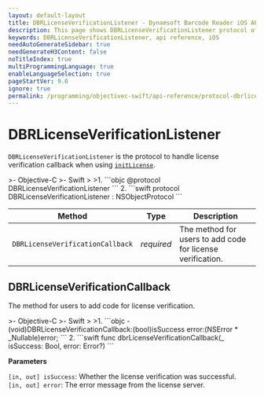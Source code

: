 ```yaml
---
layout: default-layout
title: DBRLicenseVerificationListener - Dynamsoft Barcode Reader iOS API Reference
description: This page shows DBRLicenseVerificationListener protocol of Dynamsoft Barcode Reader for iOS SDK.
keywords: DBRLicenseVerificationListener, api reference, iOS
needAutoGenerateSidebar: true
needGenerateH3Content: false
noTitleIndex: true
multiProgrammingLanguage: true
enableLanguageSelection: true
pageStartVer: 9.0
ignore: true
permalink: /programming/objectivec-swift/api-reference/protocol-dbrlicenseverificationlistener.html
---
```


# DBRLicenseVerificationListener

`DBRLicenseVerificationListener` is the protocol to handle license verification callback when using [`initLicense`](primary-license.html#initlicense).

<div class="sample-code-prefix"></div>
>- Objective-C
>- Swift
>
>1. 
```objc
@protocol DBRLicenseVerificationListener <NSObject>
```
2. 
```swift
protocol DBRLicenseVerificationListener : NSObjectProtocol
```

| Method | Type | Description |
| ------ | ---- | ----------- |
| `DBRLicenseVerificationCallback` | *required* | The method for users to add code for license verification. |

## DBRLicenseVerificationCallback

The method for users to add code for license verification.

<div class="sample-code-prefix"></div>
>- Objective-C
>- Swift
>
>1. 
```objc
- (void)DBRLicenseVerificationCallback:(bool)isSuccess error:(NSError * _Nullable)error;
```
2. 
```swift
func dbrLicenseVerificationCallback(_ isSuccess: Bool, error: Error?)
```

**Parameters**

`[in, out] isSuccess`: Whether the license verification was successful.  
`[in, out] error`: The error message from the license server.
